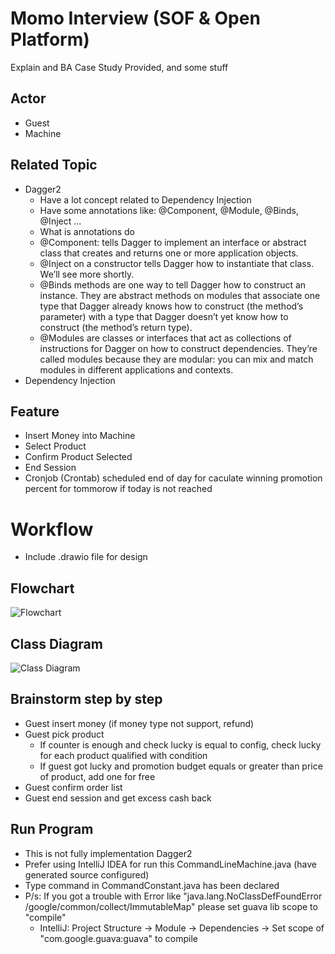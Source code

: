 # Momo Interview (SOF & Open Platform)
Explain and BA Case Study Provided, and some stuff

## Actor
- Guest
- Machine

## Related Topic
- Dagger2
  + Have a lot concept related to Dependency Injection
  + Have some annotations like: @Component, @Module, @Binds, @Inject ...
  + What is annotations do
  + @Component: tells Dagger to implement an interface or abstract class that creates and returns one or more application objects.
  + @Inject on a constructor tells Dagger how to instantiate that class. We’ll see more shortly.
  + @Binds methods are one way to tell Dagger how to construct an instance. They are abstract methods on modules that associate one type that Dagger already knows how to construct (the method’s parameter) with a type that Dagger doesn’t yet know how to construct (the method’s return type).
  + @Modules are classes or interfaces that act as collections of instructions for Dagger on how to construct dependencies. They’re called modules because they are modular: you can mix and match modules in different applications and contexts.
- Dependency Injection

## Feature
- Insert Money into Machine
- Select Product
- Confirm Product Selected
- End Session
- Cronjob (Crontab) scheduled end of day for caculate winning promotion percent for tommorow if today is not reached

# Workflow
- Include .drawio file for design

## Flowchart
![Flowchart](https://github.com/thehaung/momo-interview/blob/master/Flowchart.png)

## Class Diagram
![Class Diagram](https://github.com/thehaung/momo-interview/blob/master/ClassDiagram.png)

## Brainstorm step by step
- Guest insert money (if money type not support, refund)
- Guest pick product
  + If counter is enough and check lucky is equal to config, check lucky for each product qualified with condition
  + If guest got lucky and promotion budget equals or greater than price of product, add one for free
- Guest confirm order list
- Guest end session and get excess cash back
 
## Run Program
- This is not fully implementation Dagger2
- Prefer using IntelliJ IDEA for run this CommandLineMachine.java (have generated source configured)
- Type command in CommandConstant.java has been declared
- P/s: If you got a trouble with Error like "java.lang.NoClassDefFoundError /google/common/collect/ImmutableMap" please set guava lib scope to "compile"
  + IntelliJ: Project Structure -> Module -> Dependencies -> Set scope of "com.google.guava:guava" to compile  